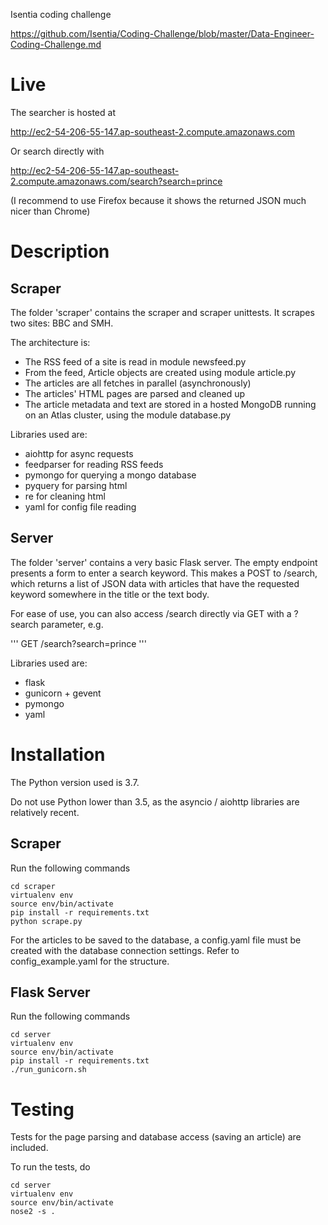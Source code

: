 
Isentia coding challenge

https://github.com/Isentia/Coding-Challenge/blob/master/Data-Engineer-Coding-Challenge.md

# Live

The searcher is hosted at

http://ec2-54-206-55-147.ap-southeast-2.compute.amazonaws.com

Or search directly with

http://ec2-54-206-55-147.ap-southeast-2.compute.amazonaws.com/search?search=prince

(I recommend to use Firefox because it shows the returned JSON much nicer than Chrome)

# Description

## Scraper

The folder 'scraper' contains the scraper and scraper unittests. It scrapes two sites: BBC and SMH.

The architecture is:
* The RSS feed of a site is read in module newsfeed.py
* From the feed, Article objects are created using module article.py
* The articles are all fetches in parallel (asynchronously)
* The articles' HTML pages are parsed and cleaned up
* The article metadata and text are stored in a hosted MongoDB running on an Atlas cluster, using the module database.py

Libraries used are:
* aiohttp for async requests
* feedparser for reading RSS feeds
* pymongo for querying a mongo database
* pyquery for parsing html
* re for cleaning html
* yaml for config file reading

## Server

The folder 'server' contains a very basic Flask server. The empty endpoint presents a form to enter a search keyword. This makes a POST to /search, which returns a list of JSON data with articles that have the requested keyword somewhere in the title or the text body.

For ease of use, you can also access /search directly via GET with a ?search parameter, e.g.

'''
GET /search?search=prince
'''

Libraries used are:
* flask
* gunicorn + gevent
* pymongo
* yaml


# Installation

The Python version used is 3.7.

Do not use Python lower than 3.5, as the asyncio / aiohttp libraries are relatively recent.

## Scraper

Run the following commands

```
cd scraper
virtualenv env
source env/bin/activate
pip install -r requirements.txt
python scrape.py
```

For the articles to be saved to the database, a config.yaml file must be created with the database connection settings. Refer to config_example.yaml for the structure.

## Flask Server

Run the following commands

```
cd server
virtualenv env
source env/bin/activate
pip install -r requirements.txt
./run_gunicorn.sh
```

# Testing

Tests for the page parsing and database access (saving an article) are included.

To run the tests, do

```
cd server
virtualenv env
source env/bin/activate
nose2 -s .
```
